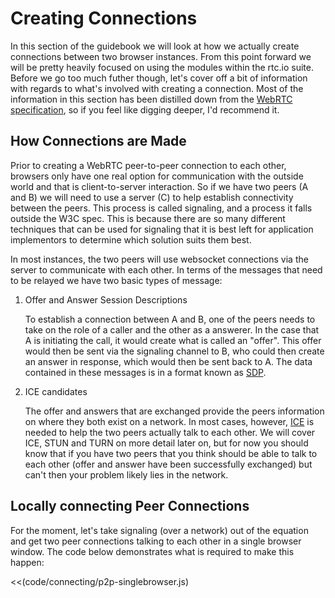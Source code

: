 # Creating Connections

In this section of the guidebook we will look at how we actually create connections between two browser instances.  From this point forward we will be pretty heavily focused on using the modules within the rtc.io suite.  Before we go too much futher though, let's cover off a bit of information with regards to what's involved with creating a connection.  Most of the information in this section has been distilled down from the [WebRTC specification](http://www.w3.org/TR/webrtc/), so if you feel like digging deeper, I'd recommend it.

## How Connections are Made

Prior to creating a WebRTC peer-to-peer connection to each other, browsers only have one real option for communication with the outside world and that is client-to-server interaction. So if we have two peers (A and B) we will need to use a server (C) to help establish connectivity between the peers.  This process is called signaling, and a process it falls outside the W3C spec. This is because there are so many different techniques that can be used for signaling that it is best left for application implementors to determine which solution suits them best.

In most instances, the two peers will use websocket connections via the server to communicate with each other.  In terms of the messages that need to be relayed we have two basic types of message:

1. Offer and Answer Session Descriptions

   To establish a connection between A and B, one of the peers needs to take on the role of a caller and the other as a answerer.  In the case that A is initiating the call, it would create what is called an "offer".  This offer would then be sent via the signaling channel to B, who could then create an answer in response, which would then be sent back to A.  The data contained in these messages is in a format known as [SDP]().

2. ICE candidates

   The offer and answers that are exchanged provide the peers information on where they both exist on a network.  In most cases, however, [ICE]() is needed to help the two peers actually talk to each other.  We will cover ICE, STUN and TURN on more detail later on, but for now you should know that if you have two peers that you think should be able to talk to each other (offer and answer have been successfully exchanged) but can't then your problem likely lies in the network.

## Locally connecting Peer Connections

For the moment, let's take signaling (over a network) out of the equation and get two peer connections talking to each other in a single browser window.  The code below demonstrates what is required to make this happen:

<<(code/connecting/p2p-singlebrowser.js)
